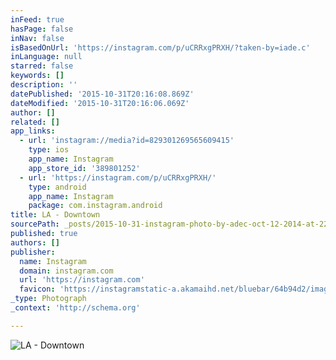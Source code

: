 ```yaml
---
inFeed: true
hasPage: false
inNav: false
isBasedOnUrl: 'https://instagram.com/p/uCRRxgPRXH/?taken-by=iade.c'
inLanguage: null
starred: false
keywords: []
description: ''
datePublished: '2015-10-31T20:16:08.869Z'
dateModified: '2015-10-31T20:16:06.069Z'
author: []
related: []
app_links:
  - url: 'instagram://media?id=829301269565609415'
    type: ios
    app_name: Instagram
    app_store_id: '389801252'
  - url: 'https://instagram.com/p/uCRRxgPRXH/'
    type: android
    app_name: Instagram
    package: com.instagram.android
title: LA - Downtown
sourcePath: _posts/2015-10-31-instagram-photo-by-adec-oct-12-2014-at-220am-utc.md
published: true
authors: []
publisher:
  name: Instagram
  domain: instagram.com
  url: 'https://instagram.com'
  favicon: 'https://instagramstatic-a.akamaihd.net/bluebar/64b94d2/images/ico/favicon.ico'
_type: Photograph
_context: 'http://schema.org'

---
```

![LA - Downtown](https://scontent.cdninstagram.com/hphotos-xfa1/t51.2885-15/e15/917186_369835539858152_395441782_n.jpg)